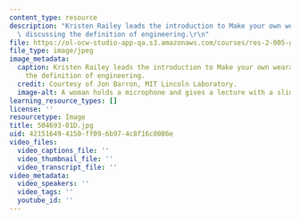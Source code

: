 ```yaml
---
content_type: resource
description: "Kristen Railey leads the introduction to Make your own wearables by\
  \ discussing the definition of engineering.\r\n"
file: https://ol-ocw-studio-app-qa.s3.amazonaws.com/courses/res-2-005-girls-who-build-make-your-own-wearables-workshop-spring-2015/421516494150ff096b974c8f16c0086e_504693-01D.jpg
file_type: image/jpeg
image_metadata:
  caption: Kristen Railey leads the introduction to Make your own wearables by discussing
    the definition of engineering.
  credit: Courtesy of Jon Barron, MIT Lincoln Laboratory.
  image-alt: A woman holds a microphone and gives a lecture with a slide show.
learning_resource_types: []
license: ''
resourcetype: Image
title: 504693-01D.jpg
uid: 42151649-4150-ff09-6b97-4c8f16c0086e
video_files:
  video_captions_file: ''
  video_thumbnail_file: ''
  video_transcript_file: ''
video_metadata:
  video_speakers: ''
  video_tags: ''
  youtube_id: ''
---
```

